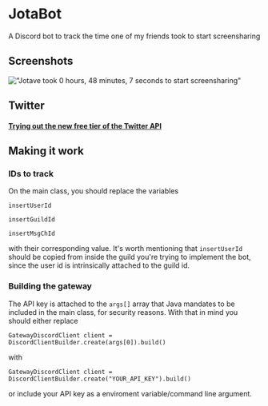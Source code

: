# JotaBot
A Discord bot to track the time one of my friends took to start screensharing


## Screenshots

!["Jotave took 0 hours, 48 minutes, 7 seconds to start screensharing"](https://i.imgur.com/vIBivSU.png)

## Twitter

#### [Trying out the new free tier of the Twitter API](https://twitter.com/JotaveUpdates)


## Making it work

### IDs to track

On the main class, you should replace the variables

`insertUserId` 

`insertGuildId`

`insertMsgChId`

with their corresponding value. It's worth mentioning that `insertUserId` should be copied from inside the guild you're trying to implement the bot, since the user id is intrinsically attached to the guild id.


### Building the gateway

The API key is attached to the `args[]` array that Java mandates to be included in the main class, for security reasons. With that in mind you should either replace

`GatewayDiscordClient client = DiscordClientBuilder.create(args[0]).build()`

with

`GatewayDiscordClient client = DiscordClientBuilder.create("YOUR_API_KEY").build()`

or include your API key as a enviroment variable/command line argument.
